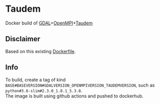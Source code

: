 # Taudem

Docker build of [GDAL](https://gdal.org/)+[OpenMPI](https://www.open-mpi.org/)+[Taudem](https://hydrology.usu.edu/taudem/taudem5/)

## Disclaimer

Based on this existing [Dockerfile](https://github.com/WikiWatershed/docker-taudem/blob/develop/Dockerfile).

## Info

To build, create a tag of kind `BASE#BASEVERSION#GDALVERSION_OPENMPIVERSION_TAUDEMVERSION`, such as `python#3.6-slim#2.3.0_1.8.1_5.3.8`.  
The image is built using github actions and pushed to dockerhub.